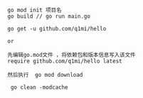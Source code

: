 ```
go mod init 项目名
go build // go run main.go
```

<!-- 依赖包下载 -->

```
go get -u github.com/q1mi/hello

or

先编辑go.mod文件 ，将依赖包和版本信息写入该文件
require github.com/q1mi/hello latest

然后执行  go mod download
```

<!-- 清除所有本地已缓存的依赖包数据 -->

```
 go clean -modcache
```

